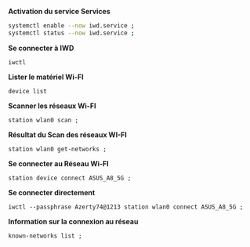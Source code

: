 **Activation du service Services**
```bash
systemctl enable --now iwd.service ;
systemctl status --now iwd.service ;
```

**Se connecter à IWD**
```
iwctl
```
**Lister le matériel Wi-FI**
```
device list
```


**Scanner les réseaux Wi-FI**
```
station wlan0 scan ;
```


**Résultat du Scan des réseaux WI-FI**
```
station wlan0 get-networks ;
```

**Se connecter au Réseau Wi-FI**
```
station device connect ASUS_A8_5G ;
```

**Se connecter directement**
```
iwctl --passphrase Azerty74@1213 station wlan0 connect ASUS_A8_5G ;
```

**Information sur la connexion au réseau**
```
known-networks list ;
```
